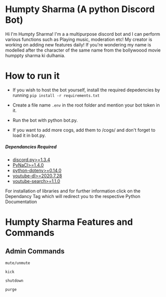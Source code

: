 # Humpty Sharma (A python Discord Bot)
Hi I'm Humpty Sharma! I'm a a multipurpose discord bot and I can perform various functions such as Playing music, moderation etc! My creator is working on adding new features
daily! If you're wondering  my name is modelled after the character of the same name from the bollywoood movie humppty sharma ki dulhania.

# How to run it
- If you wish to host the bot yourself, install the required depedencies by running ```pip install -r requirements.txt```

- Create a file name ```.env``` in the root folder and mention your bot token in it.
- Run the bot with python bot.py.
- If you want to add more cogs, add them to /cogs/ and don't forget to load it in bot.py.
##### Dependancies Required
- [discord.py>=1.3.4](https://pypi.org/project/discord.py/)
- [PyNaCl>=1.4.0](https://pypi.org/project/PyNaCl/)
- [python-dotenv>=0.14.0](https://pypi.org/project/python-dotenv/)
- [youtube-dl>=2020.7.28](https://pypi.org/project/youtube_dl/)
- [youtube-search>=1.1.0](https://pypi.org/project/youtube-search/)

For installation of libraries and for further information click on the Dependancy Tag which will redirect you to the respective Python Documentation

# Humpty Sharma Features and Commands
## Admin Commands
```mute/unmute```

```kick```

```shutdown```

```purge```


